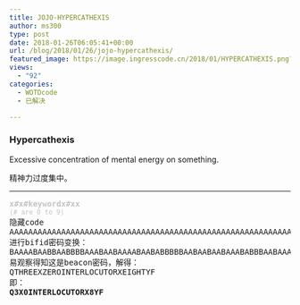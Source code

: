 ```yaml
---
title: JOJO-HYPERCATHEXIS
author: ms300
type: post
date: 2018-01-26T06:05:41+00:00
url: /blog/2018/01/26/jojo-hypercathexis/
featured_image: https://image.ingresscode.cn/2018/01/HYPERCATHEXIS.png?x-oss-process=image/resize,m_fill,w_530,h_220
views:
  - "92"
categories:
  - WOTDcode
  - 已解决

---
```

### **Hypercathexis**

<span data-sheets-value="" data-sheets-userformat="{&quot;2&quot;:513,&quot;3&quot;:[null,0],&quot;12&quot;:0}">Excessive concentration of mental energy on something.</span>

精神力过度集中。

<!--more-->

* * *

<pre><span style="color: #c4c4c4;"><b>x#x#keywordx#xx</b></span>
<span style="color: #c4c4c4;"><small>(# are 0 to 9)</small></span>
隐藏code
AAAAAAAAAAAAAAAAAAAAAAAAAAAAAAAAAAAAAAAAAAAAAAAAAAAAAAAAAAAAAAAAAAAAAAAAAAAAABAAFBFBGFAFBAAFBBGGAFBAFAFGFBAAGBFBFBAFAFFGBGAAFFFBAGBGBABFGFBABAABFAGGAGGAABB
进行bifid密码变换：
BAAAABAABBAABBBBAAABAABAAAABAABABBBBBAABAABAABAAABABBBAABAAAABBABBAABBAABAABAAABABABBABBBAAAABABABAABAABBABBBABAAABBABBBAABAAABAAAAABBAAABBBBAABBBBAAAAABAB
易观察得知这是beacon密码，解得：
QTHREEXZEROINTERLOCUTORXEIGHTYF
即：
<strong>Q3X0INTERLOCUTORX8YF

</strong></pre>